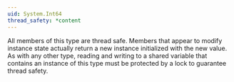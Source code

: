 ```yaml
---
uid: System.Int64
thread_safety: *content
---
```


All members of this type are thread safe. Members that appear to modify instance state actually return a new instance initialized with the new value. As with any other type, reading and writing to a shared variable that contains an instance of this type must be protected by a lock to guarantee thread safety.



